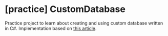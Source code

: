 # [practice] CustomDatabase
Practice project to learn about creating and using custom database written in C#.
Implementation based on [this article](https://www.codeproject.com/Articles/1029838/Build-Your-Own-Database).

